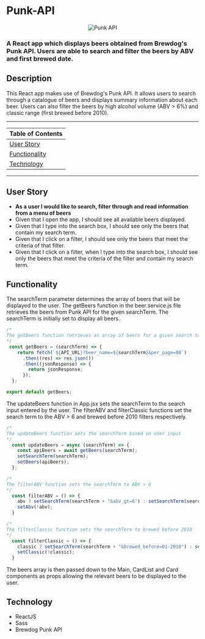 # Punk-API

<p align="center">
  <img src="./punk-api.png" alt="Punk API">
</p>

### A React app which displays beers obtained from Brewdog's Punk API. Users are able to search and filter the beers by ABV and first brewed date.

## Description

This React app makes use of Brewdog's Punk API. It allows users to search through a catalogue of beers and displays summary information about each beer. Users can also filter the beers by high alcohol volume (ABV > 6%) and classic range (first brewed before 2010).

---

| Table of Contents               |
| ------------------------------- |
| [User Story](#UserStory)        |
| [Functionality](#Functionality) |
| [Technology](#Technology)       |   

---

## User Story

-   **As a user I would like to search, filter through and read information from a menu of beers**
-   Given that I open the app, I should see all available beers displayed.
-   Given that I type into the search box, I should see only the beers that contain my search term.
-   Given that I click on a filter, I should see only the beers that meet the criteria of that filter.
-   Given that I click on a filter, when I type into the search box, I should see only the beers that meet the criteria of the filter and contain my search term.

## Functionality

The searchTerm parameter determines the array of beers that will be displayed to the user. The getBeers function in the beer.service.js file retrieves the beers from Punk API for the given searchTerm. The searchTerm is initially set to display all beers.

```js
/*
The getBeers function retrieves an array of beers for a given search term
*/
 const getBeers = (searchTerm) => {
    return fetch(`${API_URL}?beer_name=${searchTerm}&per_page=80`)
      .then((res) => res.json())
      .then((jsonResponse) => {
        return jsonResponse;
      });
  };

export default getBeers;
```

The updateBeers function in App.jsx sets the searchTerm to the search input entered by the user. The filterABV and filterClassic functions set the search term to the ABV > 6 and brewed before 2010 filters respectively.

```js
/*
The updateBeers function sets the searchTerm based on user input
*/
  const updateBeers = async (searchTerm) => {
    const apiBeers = await getBeers(searchTerm);
    setSearchTerm(searchTerm);
    setBeers(apiBeers);
  };

/*
The filterABV function sets the searchTerm to ABV > 6
*/
  const filterABV = () => {
    abv ? setSearchTerm(searchTerm + "&abv_gt=6") : setSearchTerm(searchTerm.replace("&abv_gt=6", ""));
    setAbv(!abv);
  }

/*
The filterClassic function sets the searchTerm to brewed before 2010
*/
  const filterClassic = () => {
    classic ? setSearchTerm(searchTerm + "&brewed_before=01-2010") : setSearchTerm(searchTerm.replace("&brewed_before=01-2010", ""));
    setClassic(!classic);
  }
```
The beers array is then passed down to the Main, CardList and Card components as props allowing the relevant beers to be displayed to the user.

## Technology

-   ReactJS
-   Sass
-   Brewdog Punk API
